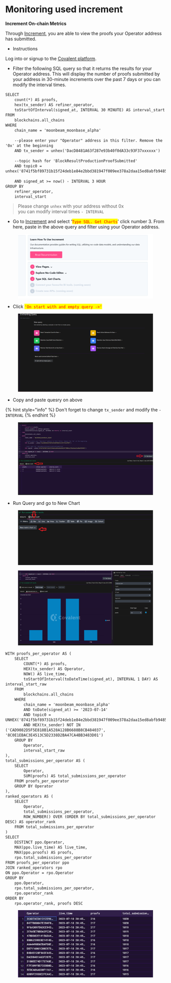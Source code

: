 # Monitoring used increment

**Increment On-chain Metrics**

Through [Increment](https://www.covalenthq.com/platform/increment/?utm\_source=notion\&utm\_medium=increment-link\&utm\_campaign=refiner-testnet#/), you are able to view the proofs your Operator address has submitted.

* Instructions

Log into or signup to the [Covalent platform](https://www.covalenthq.com/platform/?utm\_source=notion\&utm\_medium=platform\&utm\_campaign=refiner-testnet).

* Filter the following SQL query so that it returns the results for your Operator address. This will display the number of proofs submitted by your address in 30-minute increments over the past 7 days or you can modify the interval times.

```
SELECT
	count(*) AS proofs,
	hex(tx_sender) AS refiner_operator,
	toStartOfInterval(signed_at, INTERVAL 30 MINUTE) AS interval_start
FROM
	blockchains.all_chains
WHERE
	chain_name = 'moonbeam_moonbase_alpha'
	
	--please enter your "Operator" address in this filter. Remove the '0x' at the beginning
	AND tx_sender = unhex('DacD8481A63f287e93b40f0dA33c93F37xxxxxx')
	
	--topic hash for 'BlockResultProductionProofSubmitted'
	AND topic0 = unhex('8741f5bf89731b15f24deb1e84e2bbd381947f009ee378a2daa15ed8abfb9485')
	
	AND signed_at >= now() - INTERVAL 3 HOUR
GROUP BY
	refiner_operator,
	interval_start
```

> Please change `unhex` with your address without 0x\
> you can modify interval times `- INTERVAL`&#x20;

* Go to [Increment](https://www.covalenthq.com/platform/increment/?utm\_source=notion\&utm\_medium=increment-link\&utm\_campaign=refiner-testnet#/) and select ‘<mark style="color:red;">`Type SQL. Get Charts`</mark>’ click number  3. From here, paste in the above query and filter using your Operator address.

<figure><img src="../../.gitbook/assets/image (4).png" alt=""><figcaption></figcaption></figure>

* Click <mark style="color:red;">`'On start with and empty query ->'`</mark>

<figure><img src="../../.gitbook/assets/image (2).png" alt=""><figcaption></figcaption></figure>

* Copy and paste quesry on above

{% hint style="info" %}
Don't forget to change `tx_sender` and modify the `- INTERVAL`
{% endhint %}

<figure><img src="../../.gitbook/assets/image.png" alt=""><figcaption></figcaption></figure>

* Run Query and go to New Chart

<figure><img src="../../.gitbook/assets/image (8).png" alt=""><figcaption></figcaption></figure>

<figure><img src="../../.gitbook/assets/image (10).png" alt=""><figcaption></figcaption></figure>

```
WITH proofs_per_operator AS (
    SELECT
        COUNT(*) AS proofs,
        HEX(tx_sender) AS Operator,
        NOW() AS live_time,
        toStartOfInterval(toDateTime(signed_at), INTERVAL 1 DAY) AS interval_start_raw
    FROM
        blockchains.all_chains
    WHERE
        chain_name = 'moonbeam_moonbase_alpha'
        AND toDate(signed_at) >= '2023-07-14'
        AND topic0 = UNHEX('8741f5bf89731b15f24deb1e84e2bbd381947f009ee378a2daa15ed8abfb9485')
        AND HEX(tx_sender) NOT IN ('CAD9082D5F5E818B1A528A128B6688B8CB484037', '8C0E1EBAC3E4513C5D2338D2BA47CA4BB3483D01')
    GROUP BY
        Operator,
        interval_start_raw
),
total_submissions_per_operator AS (
    SELECT
        Operator,
        SUM(proofs) AS total_submissions_per_operator
    FROM proofs_per_operator
    GROUP BY Operator
),
ranked_operators AS (
    SELECT
        Operator,
        total_submissions_per_operator,
        ROW_NUMBER() OVER (ORDER BY total_submissions_per_operator DESC) AS operator_rank
    FROM total_submissions_per_operator
)
SELECT
    DISTINCT ppo.Operator,
    MAX(ppo.live_time) AS live_time,
    MAX(ppo.proofs) AS proofs,
    rpo.total_submissions_per_operator
FROM proofs_per_operator ppo
JOIN ranked_operators rpo
ON ppo.Operator = rpo.Operator
GROUP BY
    ppo.Operator,
    rpo.total_submissions_per_operator,
    rpo.operator_rank
ORDER BY
    rpo.operator_rank, proofs DESC

```

<figure><img src="../../.gitbook/assets/image (5).png" alt=""><figcaption></figcaption></figure>
